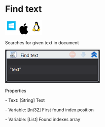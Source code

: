 # Find text

![](<../../../.gitbook/assets/image (34).png>)

Searches for given text in document

![](<../../../.gitbook/assets/image (329).png>)

Properties

&#x20;\- Text: \[String] Text

&#x20;\- Variable: \[Int32] First found index position

&#x20;\- Variable: \[List] Found indexes array
